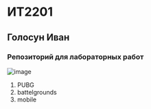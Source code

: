 # ИТ2201
## Голосун Иван
### Репозиторий для лабораторных работ
![image](https://yandex.ru/images/search?from=tabbar&img_url=https%3A%2F%2Fpbs.twimg.com%2Fmedia%2FEf1cZu1UYAACRN-.jpg&lr=35&pos=0&rpt=simage&text=pubg%20mobile)
1. PUBG
2. battelgrounds
3. mobile